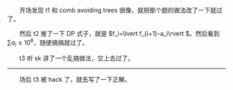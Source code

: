 　　开场发现 t1 和 comb avoiding trees 很像，就把那个题的做法改了一下就过了。

　　然后 t2 推了一下 DP 式子，就是 $f_i=\lvert f_{i+1}-a_i\rvert $。然后看到 $\sum a_i\leq {10}^6$，随便搞搞就过了。

　　t3 听 sk 讲了一个乱搞做法，交上去过了。

---

　　场后 t3 被 hack 了，就去写了一下正解。